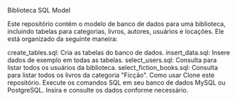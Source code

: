 Biblioteca SQL Model

Este repositório contém o modelo de banco de dados para uma biblioteca, incluindo tabelas para categorias, livros, autores, usuários e locações. Ele está organizado da seguinte maneira:

create_tables.sql: Cria as tabelas do banco de dados.
insert_data.sql: Insere dados de exemplo em todas as tabelas.
select_users.sql: Consulta para listar todos os usuários da biblioteca.
select_fiction_books.sql: Consulta para listar todos os livros da categoria "Ficção".
Como usar
Clone este repositório.
Execute os comandos SQL em seu banco de dados MySQL ou PostgreSQL.
Insira e consulte os dados conforme necessário.
